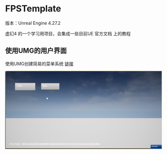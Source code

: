 # FPSTemplate

版本：Unreal Engine 4.27.2

虚幻4 的一个学习用项目，会集成一些目前UE 官方文档 上的教程



## 使用UMG的用户界面

使用UMG创建简易的菜单系统 [链接](https://docs.unrealengine.com/4.27/zh-CN/ProgrammingAndScripting/ProgrammingWithCPP/CPPTutorials/UMG/)

![1657182355361](image/README/1657182355361.png)
